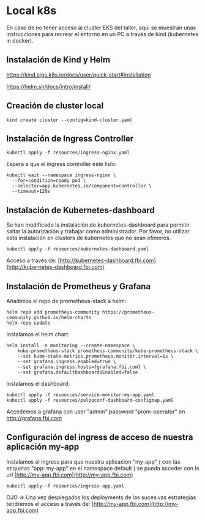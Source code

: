 # Local k8s

En caso de no tener acceso al cluster EKS del taller, aquí se muestran unas instrucciones para recrear el entorno en un PC a través de kind (kubernetes in docker).

## Instalación de Kind y Helm

https://kind.sigs.k8s.io/docs/user/quick-start#installation

https://helm.sh/docs/intro/install/


## Creación de cluster local

```
kind create cluster --config=kind-cluster.yaml
```

## Instalación de Ingress Controller

```
kubectl apply -f resources/ingress-nginx.yaml
```

Espera a que el ingress controller esté listo:
```
kubectl wait --namespace ingress-nginx \
  --for=condition=ready pod \
  --selector=app.kubernetes.io/component=controller \
  --timeout=120s
```

## Instalación de Kubernetes-dashboard

Se han modificado la instalación de kubernetes-dashboard para permitir saltar la autorización y trabajar como administrador. Por favor, no utilizar esta instalación en clusters de kubernetes que no sean efímeros.

```
kubectl apply -f resources/kubernetes-dashboard.yaml
```

Acceso a través de: [http://kubernetes-dashboard.fbi.com](http://kubernetes-dashboard.fbi.com)

## Instalación de Prometheus y Grafana

Añadimos el repo de prometheus-stack a helm:

```
helm repo add prometheus-community https://prometheus-community.github.io/helm-charts
helm repo update
```

Instalamos el helm chart:

```
helm install -n monitoring --create-namespace \
    kube-prometheus-stack prometheus-community/kube-prometheus-stack \
    --set kube-state-metrics.prometheus.monitor.interval=1s \
    --set grafana.ingress.enabled=true \
    --set grafana.ingress.hosts={grafana.fbi.com} \
    --set grafana.defaultDashboardsEnabled=false
```

Instalamos el dashboard:

```
kubectl apply -f resources/service-monitor-my-app.yaml
kubectl apply -f resources/pulpoconf-dashboard-configmap.yaml
```

Accedemos a grafana con user "admin" password "prom-operator" en http://grafana.fbi.com

## Configuración del ingress de acceso de nuestra aplicación my-app

Instalamos el ingress para que nuestra aplicación "my-app" ( con las etiquetas "app: my-app" en el namespace default ) se pueda acceder con la url [http://my-app.fbi.com](http://my-app.fbi.com)

```
kubectl apply -f resources/ingress-app.yaml
```

OJO => Una vez desplegados los deployments de las sucesivas estrategias tendremos el acceso a través de: [http://my-app.fbi.com](http://my-app.fbi.com)
